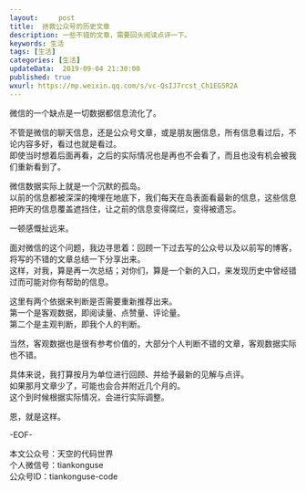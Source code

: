 ```yaml
---   
layout:     post  
title:  拯救公众号的历史文章  
description: 一些不错的文章，需要回头阅读点评一下。  
keywords: 生活  
tags: [生活]    
categories: [生活]  
updateData:  2019-09-04 21:30:00  
published: true  
wxurl: https://mp.weixin.qq.com/s/vc-QsIJ7rcst_Ch1EG5R2A  
---  
```




微信的一个缺点是一切数据都信息流化了。  


不管是微信的聊天信息，还是公众号文章，或是朋友圈信息，所有信息看过后，不论内容多好，看过也就是看过。  
即使当时想着后面再看，之后的实际情况也是再也不会看了，而且也没有机会被我们重新看到了。  


微信数据实际上就是一个沉默的孤岛。  
以前的信息都被深深的掩埋在地底下，我们每天在岛表面看最新的信息，这些信息把昨天的信息覆盖遮挡住，让之前的信息变得腐烂，变得被遗忘。  


一顿感慨扯远来。  


面对微信的这个问题，我边寻思着：回顾一下过去写的公众号以及以前写的博客，将写的不错的文章总结一下分享出来。  
这样，对我，算是再一次总结；对你们，算是一个新的入口，来发现历史中曾经错过而可能对你有帮助的信息。  


这里有两个依据来判断是否需要重新推荐出来。  
第一个是客观数据，即阅读量、点赞量、评论量。  
第二个是主观判断，即我个人的判断。  


当然，客观数据也是很有参考价值的，大部分个人判断不错的文章，客观数据实际也不错。  


具体来说，我打算按月为单位进行回顾、并给予最新的见解与点评。  
如果那月文章少了，可能也会合并附近几个月的。  
这个到时候根据实际情况，会进行实际调整。  


恩，就是这样。  


-EOF-  


本文公众号：天空的代码世界  
个人微信号：tiankonguse  
公众号ID：tiankonguse-code  
  

